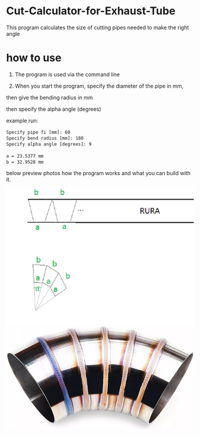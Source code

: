 # Cut-Calculator-for-Exhaust-Tube
This program calculates the size of cutting pipes needed to make the right angle 

# how to use
1. The program is used via the command line

1. When you start the program, specify the diameter of the pipe in mm,

then give the bending radius in mm

then specify the alpha angle (degrees)

example run:
```
Specify pipe fi [mm]: 60
Specify bend radius [mm]: 180
Specify alpha angle [degrees]: 9

a = 23.5377 mm
b = 32.9528 mm
```

below preview photos how the program works and what you can build with it.

![schemat ciecia](assets/picture/schemat%20ciecia.png)
![kolanko pospawana z kawałków rur](assets/picture/pipe1.png)

